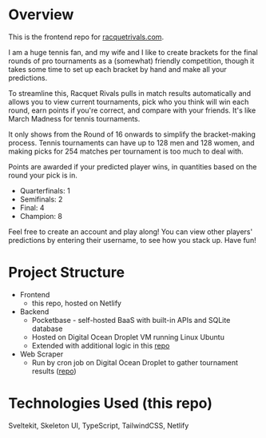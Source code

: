 # Overview

This is the frontend repo for [racquetrivals.com](https://www.racquetrivals.com).

I am a huge tennis fan, and my wife and I like to create brackets for the final rounds of pro tournaments as a (somewhat) friendly competition, though it takes some time to set up each bracket by hand and make all your predictions. 

To streamline this, Racquet Rivals pulls in match results automatically and allows you to view current tournaments, pick who you think will win each round, earn points if you're correct, and compare with your friends. It's like March Madness for tennis tournaments. 

It only shows from the Round of 16 onwards to simplify the bracket-making process. Tennis tournaments can have up to 128 men and 128 women, and making picks for 254 matches per tournament is too much to deal with.

Points are awarded if your predicted player wins, in quantities based on the round your pick is in.

- Quarterfinals: 1
- Semifinals: 2
- Final: 4
- Champion: 8

Feel free to create an account and play along! You can view other players' predictions by entering their username, to see how you stack up. Have fun!

# Project Structure

- Frontend
  - this repo, hosted on Netlify
- Backend
  - Pocketbase - self-hosted BaaS with built-in APIs and SQLite database
  - Hosted on Digital Ocean Droplet VM running Linux Ubuntu
  - Extended with additional logic in this [repo](https://github.com/willbraun/tennis-bracket-pb-extend)
- Web Scraper
  - Run by cron job on Digital Ocean Droplet to gather tournament results ([repo](https://github.com/willbraun/tennis-bracket-scripts))

# Technologies Used (this repo)

Sveltekit, Skeleton UI, TypeScript, TailwindCSS, Netlify
